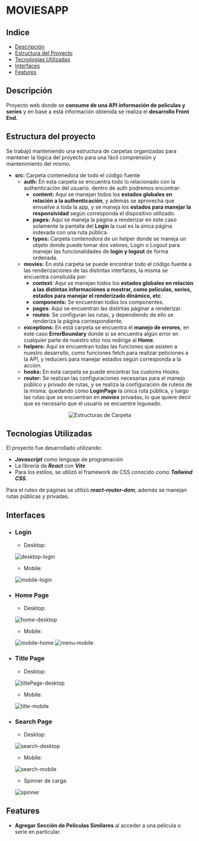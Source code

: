 # MOVIESAPP

## Indice

-   [Descripción](#descripcion)
-   [Estructura del Proyecto](#estructura)
-   [Tecnologías Utilizadas](#tecnologias)
-   [Interfaces](#interfaces)
-   [Features](#features)

## Descripción

Proyecto web donde se **consume de una API información de peliculas y series** y en base a está información obtenida se realiza el **desarrollo Front End.**

## Estructura del proyecto

Se trabajó manteniendo una estructura de carpetas organizadas para mantener la lógica del proyecto para una fácil comprensión y mantenimiento del mismo.

-   **src:** Carpeta contenedora de todo el código fuente
    -   **auth:** En esta carpeta se encuentra todo lo relacionado con la authenticación del usuario. dentro de auth podremos encontrar:
        -   **content:** Aquí se manejan todos los **estados globales en relación a la authenticación**, y además se aprovecha que envuelve a toda la app, y se maneja los **estados para manejar la responsividad** según corresponda el dispositivo utilizado.
        -   **pages:** Aquí se maneja la página a renderizar en este caso solamente la pantalla del **Login** la cual es la única página indexada con una ruta pública.
        -   **types:** Carpeta contenodora de un helper donde se maneja un objeto donde puede tomar dos valores, Login o Logout para manejar las funcionalidades de **login y logout** de forma ordenada.
    -   **movies:** En está carpeta se puede encontrar todo el código fuente a las renderizaciones de las distintas interfaces, la misma se encuentra consituida por:
        -   **context**: Aquí se manejan todos los **estados globales en relación a las distintas informaciónes a mostrar, como peliculas, series, estados para manejar el renderizado dinámico, etc**.
        -   **components:** Se encuentran todos los componentes.
        -   **pages**: Aquí se encuentran las distintas páginar a renderizar.
        -   **routes**: Se configuran las rutas, y dependiendo de ello se renderiza la página correspondiente.
    -   **exceptions:** En está carpeta se encuentra el **manejo de errores**, en este caso **ErrorBoundary** donde si se encuentra algún error en cualquier parte de nuestro sitio nos redirige al **Home**.
    -   **helpers:** Aquí se encuentran todas las funciones que asisten a nuestro desarrollo, como funciones fetch para realizar peticiones a la API, y reducers para manejar estados según corresponda a la acción.
    -   **hooks:** En está carpeta se puede encontrar los customs Hooks.
    -   **router:** Se realizan las configuraciones necesarias para el manejo público y privado de rutas, y se realiza la configuración de ruteos de la misma. quedando como **LoginPage** la única ruta pública, y luego las rutas que se encuentran en **_movies_** privadas, lo que quiere decir que es necesario que el usuario se encuentre logueado.

<p align="center">
  <img src="./images/estructura-carpetas.png" alt="Estructuras de Carpeta">
</p>

## Tecnologías Utilizadas

El proyecto fue desarrollado utilizando:

-   **_Javascript_** como lenguaje de programación
-   La librería de **_React_** con **_Vite_**
-   Para los estilos, se utilizó el framework de CSS conocido como **_Tailwind CSS_**.

Para el ruteo de páginas se utilizó **_react-router-dom_**, además se manejan rutas públicas y privadas.

## Interfaces

-   ### Login

    -   Desktop:

    ![desktop-login](./images/login-desktop.png)

    -   Mobile:

    ![mobile-login](./images/login-mobile.png)

-   ### Home Page

    -   Desktop:

    ![home-desktop](./images/home-desktop.png)

    -   Mobile:

    ![mobile-home](./images/home-mobile.png)
    ![menu-mobile](./images/menu-mobile.png)

-   ### Title Page

    -   Desktop:

    ![titlePage-desktop](./images/titlePage-desktop.png)

    -   Mobile:

    ![title-mobile](./images/titlePage-mobile.png)

-   ### Search Page

    -   Desktop:

    ![search-desktop](./images/search-desktop.png)

    -   Mobile:

    ![search-mobile](./images/search-mobile.png)

    -   Spinner de carga:

    ![spinner](./images/spinner-carga.png)

## Features

-   **Agregar Sección de Peliculas Similares** al acceder a una pelicula o serie en particular.
